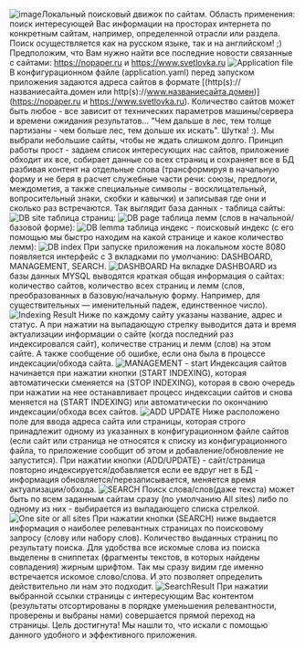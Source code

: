 ![image](https://github.com/dorzhogun/searchengine222/assets/113798938/811682b6-7ff7-4bdc-a621-9d33426f4a8b)Локальный поисковый движок по сайтам. Область применения: поиск интересующей Вас информации на просторах интернета по конкретным сайтам, например, определенной отрасли или раздела. Поиск осуществляется как на русском языке, так и на английском! ;) Предположим, что Вам нужно найти все последние новости связанные с сайтами: https://nopaper.ru и https://www.svetlovka.ru
![Application file](https://github.com/dorzhogun/searchengine222/assets/113798938/e148b673-958d-4865-ad8d-c9e6cd341995)
В конфигурационном файле (application.yaml) перед запуском приложения задаются адреса сайтов в формате [(http(s)://названиесайта.домен или http(s)://www.названиесайта.домен)](https://nopaper.ru и https://www.svetlovka.ru). Количество сайтов может быть любое - все зависит от технических параметров машины/сервера и времени ожидания результатов... "Чем дальше в лес, тем толще партизаны - чем больше лес, тем дольше их искать". Шутка! :). Мы выбрали небольшие сайты, чтобы не ждать слишком долго. Принцип работы прост - задаем список интересующих нас сайтов, приложение обходит их все, собирает данные со всех страниц и сохраняет все в БД разбивая контент на отдельные слова (трансформируя в начальную форму и не беря в расчет служебные части речи: союзы, предлоги, междометия, а также специальные символы - восклицательный, вопросительный знаки, скобки и кавычки) и записывая где они и сколько раз встречаются.
Так выглядит база данных - таблица сайты:
![DB site](https://github.com/dorzhogun/searchengine222/assets/113798938/8acdce9d-c538-4147-878d-a50c6c06458e)
таблица страниц:
![DB page](https://github.com/dorzhogun/searchengine222/assets/113798938/0348c0d4-d44f-4365-952a-8e7c6bb37fe9)
таблица лемм (слов в начальной/базовой форме):
![DB lemma](https://github.com/dorzhogun/searchengine222/assets/113798938/c723978a-8ef3-4d0a-b4af-77af9a0fb2c3)
таблица индекс - поисковый индекс (с его помощью мы быстро находим на какой странице и какое количество лемм):
![DB index](https://github.com/dorzhogun/searchengine222/assets/113798938/c73ce4a7-40d4-4bfd-9d33-abec8bcb83ed)
При запуске приложения на локальном хосте 8080 появляется интерфейс с 3 вкладками по умолчанию: DASHBOARD, MANAGEMENT, SEARCH.
![DASHBOARD](https://github.com/dorzhogun/searchengine222/assets/113798938/4b983a11-d1bb-4138-9b9b-53fff4de7671)
На вкладке DASHBOARD из базы данных MYSQL выводятся краткая общая информация о сайтах: количество сайтов, количество всех страниц и лемм (слов, преобразованных в базовую/начальную форму. Например, для существительных — именительный падеж, единственное число).
![Indexing Result](https://github.com/dorzhogun/searchengine222/assets/113798938/d191450f-0511-46d8-a017-60062e8eeaba)
Ниже по каждому сайту указаны название, адрес и статус. А при нажатии на выпадающую стрелку выводится дата и время актуализации информации о сайте (когда последний раз индексировался сайт), количестве страниц и лемм (слов) на этом сайте. А также сообщение об ошибке, если она была в процессе индексации/обхода сайта.
![MANAGEMENT - start](https://github.com/dorzhogun/searchengine222/assets/113798938/698ef74a-12ed-42dc-9b0d-b00cbbb5f27f)
Индексация сайтов начинается при нажатии кнопки (START INDEXING), которая автоматически сменяется на (STOP INDEXING), которая в свою очередь при нажатии на нее останавливает процесс индексации сайтов и снова меняется на (START INDEXING) или автоматически по окончанию индексации/обхода всех сайтов.
![ADD UPDATE](https://github.com/dorzhogun/searchengine222/assets/113798938/879bfacc-ab5c-47f0-9285-97aa10e190d3)
Ниже расположено поле для ввода адреса сайта или страницы, которая строго принадлежит одному из указанных в конфигурационном файле сайтов (если сайт или страница не относятся к списку из конфигурационного файла, то приложение сообщит об этом и добавление/обновление не запустится). При нажатии кнопки (ADD/UPDATE) - сайт/страница повторно индексируется/добавляется если ее вдруг нет в БД - информация обновляется/перезаписывается, меняется время актуализации/обхода.
![SEARCH](https://github.com/dorzhogun/searchengine222/assets/113798938/a602b370-c6f6-485c-891d-b786fd27a5eb)
Поиск слова/слов(даже текста) может быть по всем заданным сайтам сразу (по умолчанию All sites) либо по одному из них - выбирается из выпадающего списка стрелкой.
![One site or all sites](https://github.com/dorzhogun/searchengine222/assets/113798938/8da669bf-01e1-48d9-b5f4-ce03d678ca47)
При нажатии кнопки (SEARCH) ниже выдается информация о наиболее релевантных страницах по поисковому запросу (слову или набору слов). Количество выданных страниц по результату поиска.
Для удобства все искомые слова из поиска выделены в сниппетах (фрагменты текстов, в которых найдены совпадения) жирным шрифтом. Так мы сразу видим где именно встречается искомое слово/слова. И это позволяет определить действительно ли нам это подходит.
![SearchResult](https://github.com/dorzhogun/searchengine222/assets/113798938/9b706bc1-8ec3-4fc8-8829-72db4160688c)
При нажатии выбранной ссылки страницы с интересующим Вас контентом (результаты отсортированы в порядке уменьшения релевантности, проверены и выбраны нами) совершается прямой переход на страницы. Цель достигнута! Мы нашли то, что искали с помощью данного удобного и эффективного приложения. 
